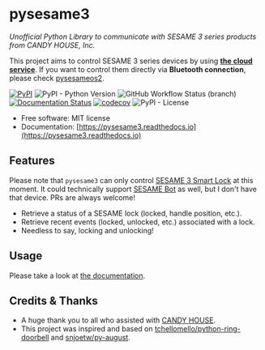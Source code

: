 # pysesame3

_Unofficial Python Library to communicate with SESAME 3 series products from CANDY HOUSE, Inc._

This project aims to control SESAME 3 series devices by using **[the cloud service](https://doc.candyhouse.co/ja/flow_charts#%E9%80%8F%E9%81%8E-candy-house-cloud--wifi-module-%E5%82%B3%E9%80%81%E6%8C%87%E4%BB%A4%E7%B5%A6-sesame)**.
If you want to control them directly via **Bluetooth connection**, please check [pysesameos2](https://github.com/mochipon/pysesameos2). 

[![PyPI](https://img.shields.io/pypi/v/pysesame3)](https://pypi.python.org/pypi/pysesame3)
![PyPI - Python Version](https://img.shields.io/pypi/pyversions/pysesame3)
![GitHub Workflow Status (branch)](https://img.shields.io/github/workflow/status/mochipon/pysesame3/dev%20workflow/main)
[![Documentation Status](https://readthedocs.org/projects/pysesame3/badge/?version=latest)](https://pysesame3.readthedocs.io/en/latest/?badge=latest)
[![codecov](https://codecov.io/gh/mochipon/pysesame3/branch/main/graph/badge.svg?token=2Y7OPZTILT)](https://codecov.io/gh/mochipon/pysesame3)
![PyPI - License](https://img.shields.io/pypi/l/pysesame3)


* Free software: MIT license
* Documentation: [https://pysesame3.readthedocs.io](https://pysesame3.readthedocs.io)

## Features

Please note that `pysesame3` can only control [SESAME 3 Smart Lock](https://jp.candyhouse.co/products/sesame3) at this moment. It could technically support [SESAME Bot](https://jp.candyhouse.co/collections/frontpage/products/sesame3-bot) as well, but I don't have that device. PRs are always welcome!

* Retrieve a status of a SESAME lock (locked, handle position, etc.).
* Retrieve recent events (locked, unlocked, etc.) associated with a lock.
* Needless to say, locking and unlocking!

## Usage

Please take a look at [the documentation](https://pysesame3.readthedocs.io/en/latest/usage/).

## Credits & Thanks

* A huge thank you to all who assisted with [CANDY HOUSE](https://jp.candyhouse.co/).
* This project was inspired and based on [tchellomello/python-ring-doorbell](https://github.com/tchellomello/python-ring-doorbell) and [snjoetw/py-august](https://github.com/snjoetw/py-august).
